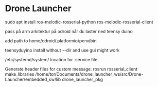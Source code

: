 # Drone Launcher


sudo apt install ros-melodic-rosserial-python ros-melodic-rosserial-client

pass på arm arkitektur på odroid når du laster ned teensy duino

add path to home/odroid/.platformio/penv/bin

teensyduyino install without --dir and use gui might work

/etc/systemd/system/ location for .service file

Generate header files for custom message: rosrun rosserial_client make_libraries /home/tor/Documents/drone_launcher_ws/src/Drone-Launcher/embedded_sw/lib drone_launcher_pkg

